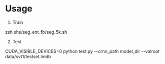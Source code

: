 # Usage

1. Train

zsh shs/seg_ent_fb/seg_5k.sh

2. Test

CUDA_VISIBLE_DEVICES=0 python test.py --crnn_path model_dir --valroot data/svt1/testset.lmdb

